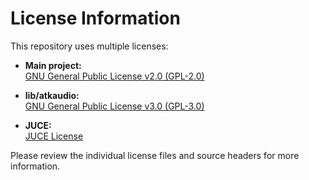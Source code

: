 # License Information

This repository uses multiple licenses:
- **Main project:**  
    [GNU General Public License v2.0 (GPL-2.0)](./LICENSE-GPL2)

- **lib/atkaudio:**  
    [GNU General Public License v3.0 (GPL-3.0)](./LICENSE-GPL3)

- **JUCE:**  
    [JUCE License](./LICENSE-JUCE.md)  

Please review the individual license files and source headers for more information.